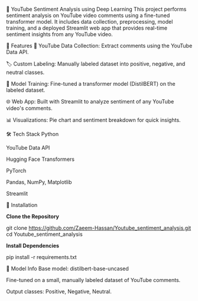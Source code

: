 🎯 YouTube Sentiment Analysis using Deep Learning
This project performs sentiment analysis on YouTube video comments using a fine-tuned transformer model. It includes data collection, preprocessing, model training, and a deployed Streamlit web app that provides real-time sentiment insights from any YouTube video.

📌 Features
🔴 YouTube Data Collection: Extract comments using the YouTube Data API.

🏷️ Custom Labeling: Manually labeled dataset into positive, negative, and neutral classes.

🤖 Model Training: Fine-tuned a transformer model (DistilBERT) on the labeled dataset.

🌐 Web App: Built with Streamlit to analyze sentiment of any YouTube video's comments.

📊 Visualizations: Pie chart and sentiment breakdown for quick insights.

🛠️ Tech Stack
Python

YouTube Data API

Hugging Face Transformers

PyTorch

Pandas, NumPy, Matplotlib

Streamlit

🚀 Installation

**Clone the Repository**

git clone https://github.com/Zaeem-Hassan/Youtube_sentiment_analysis.git
cd Youtube_sentiment_analysis

**Install Dependencies**

pip install -r requirements.txt

🧠 Model Info
Base model: distilbert-base-uncased

Fine-tuned on a small, manually labeled dataset of YouTube comments.

Output classes: Positive, Negative, Neutral.
